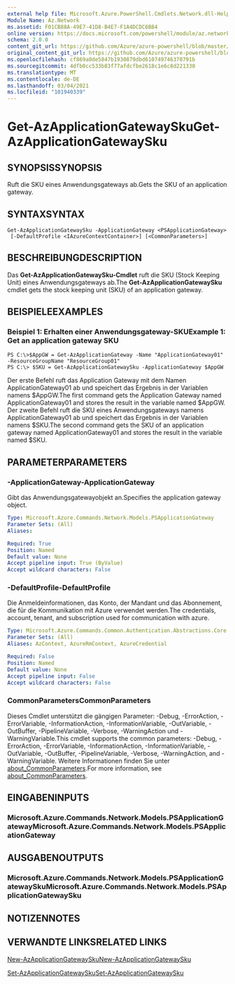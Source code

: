 ```yaml
---
external help file: Microsoft.Azure.PowerShell.Cmdlets.Network.dll-Help.xml
Module Name: Az.Network
ms.assetid: F01CB88A-49E7-41D8-B4E7-F1A4DCDC6B84
online version: https://docs.microsoft.com/powershell/module/az.network/get-azapplicationgatewaysku
schema: 2.0.0
content_git_url: https://github.com/Azure/azure-powershell/blob/master/src/Network/Network/help/Get-AzApplicationGatewaySku.md
original_content_git_url: https://github.com/Azure/azure-powershell/blob/master/src/Network/Network/help/Get-AzApplicationGatewaySku.md
ms.openlocfilehash: cf869a0de5847b1930879dbd610749746370791b
ms.sourcegitcommit: 4dfb0cc533b83f77afdcfbe2618c1e6c8d221330
ms.translationtype: MT
ms.contentlocale: de-DE
ms.lasthandoff: 03/04/2021
ms.locfileid: "101940339"
---
```

# <span data-ttu-id="0ffd4-101">Get-AzApplicationGatewaySku</span><span class="sxs-lookup"><span data-stu-id="0ffd4-101">Get-AzApplicationGatewaySku</span></span>

## <span data-ttu-id="0ffd4-102">SYNOPSIS</span><span class="sxs-lookup"><span data-stu-id="0ffd4-102">SYNOPSIS</span></span>
<span data-ttu-id="0ffd4-103">Ruft die SKU eines Anwendungsgateways ab.</span><span class="sxs-lookup"><span data-stu-id="0ffd4-103">Gets the SKU of an application gateway.</span></span>

## <span data-ttu-id="0ffd4-104">SYNTAX</span><span class="sxs-lookup"><span data-stu-id="0ffd4-104">SYNTAX</span></span>

```
Get-AzApplicationGatewaySku -ApplicationGateway <PSApplicationGateway>
 [-DefaultProfile <IAzureContextContainer>] [<CommonParameters>]
```

## <span data-ttu-id="0ffd4-105">BESCHREIBUNG</span><span class="sxs-lookup"><span data-stu-id="0ffd4-105">DESCRIPTION</span></span>
<span data-ttu-id="0ffd4-106">Das **Get-AzApplicationGatewaySku-Cmdlet** ruft die SKU (Stock Keeping Unit) eines Anwendungsgateways ab.</span><span class="sxs-lookup"><span data-stu-id="0ffd4-106">The **Get-AzApplicationGatewaySku** cmdlet gets the stock keeping unit (SKU) of an application gateway.</span></span>

## <span data-ttu-id="0ffd4-107">BEISPIELE</span><span class="sxs-lookup"><span data-stu-id="0ffd4-107">EXAMPLES</span></span>

### <span data-ttu-id="0ffd4-108">Beispiel 1: Erhalten einer Anwendungsgateway-SKU</span><span class="sxs-lookup"><span data-stu-id="0ffd4-108">Example 1: Get an application gateway SKU</span></span>
```
PS C:\>$AppGW = Get-AzApplicationGateway -Name "ApplicationGateway01" -ResourceGroupName "ResourceGroup01"
PS C:\> $SKU = Get-AzApplicationGatewaySku -ApplicationGateway $AppGW
```

<span data-ttu-id="0ffd4-109">Der erste Befehl ruft das Application Gateway mit dem Namen ApplicationGateway01 ab und speichert das Ergebnis in der Variablen namens $AppGW.</span><span class="sxs-lookup"><span data-stu-id="0ffd4-109">The first command gets the Application Gateway named ApplicationGateway01 and stores the result in the variable named $AppGW.</span></span>
<span data-ttu-id="0ffd4-110">Der zweite Befehl ruft die SKU eines Anwendungsgateways namens ApplicationGateway01 ab und speichert das Ergebnis in der Variablen namens $SKU.</span><span class="sxs-lookup"><span data-stu-id="0ffd4-110">The second command gets the SKU of an application gateway named ApplicationGateway01 and stores the result in the variable named $SKU.</span></span>

## <span data-ttu-id="0ffd4-111">PARAMETER</span><span class="sxs-lookup"><span data-stu-id="0ffd4-111">PARAMETERS</span></span>

### <span data-ttu-id="0ffd4-112">-ApplicationGateway</span><span class="sxs-lookup"><span data-stu-id="0ffd4-112">-ApplicationGateway</span></span>
<span data-ttu-id="0ffd4-113">Gibt das Anwendungsgatewayobjekt an.</span><span class="sxs-lookup"><span data-stu-id="0ffd4-113">Specifies the application gateway object.</span></span>

```yaml
Type: Microsoft.Azure.Commands.Network.Models.PSApplicationGateway
Parameter Sets: (All)
Aliases:

Required: True
Position: Named
Default value: None
Accept pipeline input: True (ByValue)
Accept wildcard characters: False
```

### <span data-ttu-id="0ffd4-114">-DefaultProfile</span><span class="sxs-lookup"><span data-stu-id="0ffd4-114">-DefaultProfile</span></span>
<span data-ttu-id="0ffd4-115">Die Anmeldeinformationen, das Konto, der Mandant und das Abonnement, die für die Kommunikation mit Azure verwendet werden.</span><span class="sxs-lookup"><span data-stu-id="0ffd4-115">The credentials, account, tenant, and subscription used for communication with azure.</span></span>

```yaml
Type: Microsoft.Azure.Commands.Common.Authentication.Abstractions.Core.IAzureContextContainer
Parameter Sets: (All)
Aliases: AzContext, AzureRmContext, AzureCredential

Required: False
Position: Named
Default value: None
Accept pipeline input: False
Accept wildcard characters: False
```

### <span data-ttu-id="0ffd4-116">CommonParameters</span><span class="sxs-lookup"><span data-stu-id="0ffd4-116">CommonParameters</span></span>
<span data-ttu-id="0ffd4-117">Dieses Cmdlet unterstützt die gängigen Parameter: -Debug, -ErrorAction, -ErrorVariable, -InformationAction, -InformationVariable, -OutVariable, -OutBuffer, -PipelineVariable, -Verbose, -WarningAction und -WarningVariable.</span><span class="sxs-lookup"><span data-stu-id="0ffd4-117">This cmdlet supports the common parameters: -Debug, -ErrorAction, -ErrorVariable, -InformationAction, -InformationVariable, -OutVariable, -OutBuffer, -PipelineVariable, -Verbose, -WarningAction, and -WarningVariable.</span></span> <span data-ttu-id="0ffd4-118">Weitere Informationen finden Sie unter [about_CommonParameters](http://go.microsoft.com/fwlink/?LinkID=113216).</span><span class="sxs-lookup"><span data-stu-id="0ffd4-118">For more information, see [about_CommonParameters](http://go.microsoft.com/fwlink/?LinkID=113216).</span></span>

## <span data-ttu-id="0ffd4-119">EINGABEN</span><span class="sxs-lookup"><span data-stu-id="0ffd4-119">INPUTS</span></span>

### <span data-ttu-id="0ffd4-120">Microsoft.Azure.Commands.Network.Models.PSApplicationGateway</span><span class="sxs-lookup"><span data-stu-id="0ffd4-120">Microsoft.Azure.Commands.Network.Models.PSApplicationGateway</span></span>

## <span data-ttu-id="0ffd4-121">AUSGABEN</span><span class="sxs-lookup"><span data-stu-id="0ffd4-121">OUTPUTS</span></span>

### <span data-ttu-id="0ffd4-122">Microsoft.Azure.Commands.Network.Models.PSApplicationGatewaySku</span><span class="sxs-lookup"><span data-stu-id="0ffd4-122">Microsoft.Azure.Commands.Network.Models.PSApplicationGatewaySku</span></span>

## <span data-ttu-id="0ffd4-123">NOTIZEN</span><span class="sxs-lookup"><span data-stu-id="0ffd4-123">NOTES</span></span>

## <span data-ttu-id="0ffd4-124">VERWANDTE LINKS</span><span class="sxs-lookup"><span data-stu-id="0ffd4-124">RELATED LINKS</span></span>

[<span data-ttu-id="0ffd4-125">New-AzApplicationGatewaySku</span><span class="sxs-lookup"><span data-stu-id="0ffd4-125">New-AzApplicationGatewaySku</span></span>](./New-AzApplicationGatewaySku.md)

[<span data-ttu-id="0ffd4-126">Set-AzApplicationGatewaySku</span><span class="sxs-lookup"><span data-stu-id="0ffd4-126">Set-AzApplicationGatewaySku</span></span>](./Set-AzApplicationGatewaySku.md)


